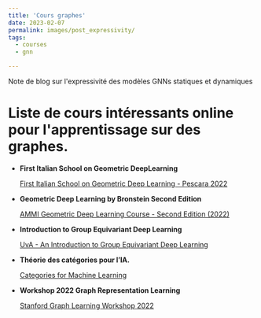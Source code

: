 ```yaml
---
title: 'Cours graphes'
date: 2023-02-07
permalink: images/post_expressivity/
tags:
  - courses
  - gnn

---
```

Note de blog sur l'expressivité des modèles GNNs statiques et dynamiques


# Liste de cours intéressants online pour l'apprentissage sur des graphes.



- **First Italian School on Geometric DeepLearning**
    
    [First Italian School on Geometric Deep Learning - Pescara 2022](https://www.youtube.com/playlist?list=PLn2-dEmQeTfRQXLKf9Fmlk3HmReGg3YZZ)
    
- **Geometric Deep Learning by Bronstein Second Edition**
    
    [AMMI Geometric Deep Learning Course - Second Edition (2022)](https://www.youtube.com/playlist?list=PLn2-dEmQeTfSLXW8yXP4q_Ii58wFdxb3C)
    
- **Introduction to Group Equivariant Deep Learning**
    
    [UvA - An Introduction to Group Equivariant Deep Learning](https://uvagedl.github.io/)
    
- **Théorie des catégories pour l’IA.**
    
    [Categories for Machine Learning](https://cats.for.ai/)
    
- **Workshop 2022 Graph Representation Learning**

    [Stanford Graph Learning Workshop 2022](https://snap.stanford.edu/graphlearning-workshop-2022/)